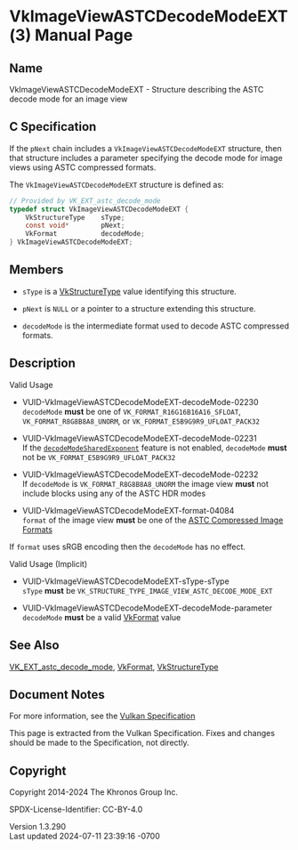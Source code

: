 # VkImageViewASTCDecodeModeEXT(3) Manual Page

## Name

VkImageViewASTCDecodeModeEXT - Structure describing the ASTC decode mode
for an image view



## <a href="#_c_specification" class="anchor"></a>C Specification

If the `pNext` chain includes a `VkImageViewASTCDecodeModeEXT`
structure, then that structure includes a parameter specifying the
decode mode for image views using ASTC compressed formats.

The `VkImageViewASTCDecodeModeEXT` structure is defined as:

``` c
// Provided by VK_EXT_astc_decode_mode
typedef struct VkImageViewASTCDecodeModeEXT {
    VkStructureType    sType;
    const void*        pNext;
    VkFormat           decodeMode;
} VkImageViewASTCDecodeModeEXT;
```

## <a href="#_members" class="anchor"></a>Members

- `sType` is a [VkStructureType](https://registry.khronos.org/vulkan/specs/1.3-extensions/man/html/VkStructureType.html) value identifying
  this structure.

- `pNext` is `NULL` or a pointer to a structure extending this
  structure.

- `decodeMode` is the intermediate format used to decode ASTC compressed
  formats.

## <a href="#_description" class="anchor"></a>Description

Valid Usage

- <a href="#VUID-VkImageViewASTCDecodeModeEXT-decodeMode-02230"
  id="VUID-VkImageViewASTCDecodeModeEXT-decodeMode-02230"></a>
  VUID-VkImageViewASTCDecodeModeEXT-decodeMode-02230  
  `decodeMode` **must** be one of `VK_FORMAT_R16G16B16A16_SFLOAT`,
  `VK_FORMAT_R8G8B8A8_UNORM`, or `VK_FORMAT_E5B9G9R9_UFLOAT_PACK32`

- <a href="#VUID-VkImageViewASTCDecodeModeEXT-decodeMode-02231"
  id="VUID-VkImageViewASTCDecodeModeEXT-decodeMode-02231"></a>
  VUID-VkImageViewASTCDecodeModeEXT-decodeMode-02231  
  If the <a
  href="https://registry.khronos.org/vulkan/specs/1.3-extensions/html/vkspec.html#features-astc-decodeModeSharedExponent"
  target="_blank" rel="noopener"><code>decodeModeSharedExponent</code></a>
  feature is not enabled, `decodeMode` **must** not be
  `VK_FORMAT_E5B9G9R9_UFLOAT_PACK32`

- <a href="#VUID-VkImageViewASTCDecodeModeEXT-decodeMode-02232"
  id="VUID-VkImageViewASTCDecodeModeEXT-decodeMode-02232"></a>
  VUID-VkImageViewASTCDecodeModeEXT-decodeMode-02232  
  If `decodeMode` is `VK_FORMAT_R8G8B8A8_UNORM` the image view **must**
  not include blocks using any of the ASTC HDR modes

- <a href="#VUID-VkImageViewASTCDecodeModeEXT-format-04084"
  id="VUID-VkImageViewASTCDecodeModeEXT-format-04084"></a>
  VUID-VkImageViewASTCDecodeModeEXT-format-04084  
  `format` of the image view **must** be one of the <a
  href="https://registry.khronos.org/vulkan/specs/1.3-extensions/html/vkspec.html#appendix-compressedtex-astc"
  target="_blank" rel="noopener">ASTC Compressed Image Formats</a>

If `format` uses sRGB encoding then the `decodeMode` has no effect.

Valid Usage (Implicit)

- <a href="#VUID-VkImageViewASTCDecodeModeEXT-sType-sType"
  id="VUID-VkImageViewASTCDecodeModeEXT-sType-sType"></a>
  VUID-VkImageViewASTCDecodeModeEXT-sType-sType  
  `sType` **must** be
  `VK_STRUCTURE_TYPE_IMAGE_VIEW_ASTC_DECODE_MODE_EXT`

- <a href="#VUID-VkImageViewASTCDecodeModeEXT-decodeMode-parameter"
  id="VUID-VkImageViewASTCDecodeModeEXT-decodeMode-parameter"></a>
  VUID-VkImageViewASTCDecodeModeEXT-decodeMode-parameter  
  `decodeMode` **must** be a valid [VkFormat](https://registry.khronos.org/vulkan/specs/1.3-extensions/man/html/VkFormat.html) value

## <a href="#_see_also" class="anchor"></a>See Also

[VK_EXT_astc_decode_mode](https://registry.khronos.org/vulkan/specs/1.3-extensions/man/html/VK_EXT_astc_decode_mode.html),
[VkFormat](https://registry.khronos.org/vulkan/specs/1.3-extensions/man/html/VkFormat.html), [VkStructureType](https://registry.khronos.org/vulkan/specs/1.3-extensions/man/html/VkStructureType.html)

## <a href="#_document_notes" class="anchor"></a>Document Notes

For more information, see the <a
href="https://registry.khronos.org/vulkan/specs/1.3-extensions/html/vkspec.html#VkImageViewASTCDecodeModeEXT"
target="_blank" rel="noopener">Vulkan Specification</a>

This page is extracted from the Vulkan Specification. Fixes and changes
should be made to the Specification, not directly.

## <a href="#_copyright" class="anchor"></a>Copyright

Copyright 2014-2024 The Khronos Group Inc.

SPDX-License-Identifier: CC-BY-4.0

Version 1.3.290  
Last updated 2024-07-11 23:39:16 -0700
